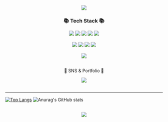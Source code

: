 <div align=center>
	<img src="https://capsule-render.vercel.app/api?type=waving&color=auto&height=220&section=header&text=Gugonggu%20Github&fontSize=80" />	
</div>
<div align=center>
	<h3>📚 Tech Stack 📚</h3>
	<img src="https://img.shields.io/badge/HTML5-E34F26?style=flat&logo=HTML5&logoColor=white" />
	<img src="https://img.shields.io/badge/CSS3-1572B6?style=flat&logo=CSS3&logoColor=white" />
	<img src="https://img.shields.io/badge/JavaScript-F7DF1E?style=flat&logo=JavaScript&logoColor=white" />
  <img src="https://img.shields.io/badge/Sass-CC6699?style=flat&logo=Sass&logoColor=white"/>
  <img src="https://img.shields.io/badge/React-61DAFB?style=flat&logo=React&logoColor=white"/>
  <br>
  <br>
  <img src="https://img.shields.io/badge/Node.js-339933?style=flat&logo=Node.js&logoColor=white"/>
  <img src="https://img.shields.io/badge/Express-000000?style=flat&logo=Express&logoColor=white"/>
  <img src="https://img.shields.io/badge/MongoDB-47A248?style=flat&logo=MongoDB&logoColor=white"/>
  <img src="https://img.shields.io/badge/Mongoose-880000?style=flat&logo=Mongoose&logoColor=white"/>
  <br>
  <br>
  <img src="https://img.shields.io/badge/Webpack-8DD6F9?style=flat&logo=Webpack&logoColor=white"/>
  <br>
  <br>
</div>

<div align=center>
	<p>🎨 SNS & Portfolio 🎨</p>
  <a href="https://gugonggu.tistory.com/">
		<img src="https://img.shields.io/badge/Tistory-000000?style=flat&logo=Tistory&logoColor=white" />
    <br>
    <br>
	</a>
</div>
<hr>

[![Top Langs](https://github-readme-stats.vercel.app/api/top-langs/?username=gugonggu&layout=compact&theme=github_dark)](https://github.com/gugonggu/github-readme-stats)
![Anurag's GitHub stats](https://github-readme-stats.vercel.app/api?username=gugonggu&show_icons=true&theme=github_dark)
<br>
<br>

<div align=center>
	<img src="https://capsule-render.vercel.app/api?type=waving&color=auto&height=220&section=footer" />
</div>
